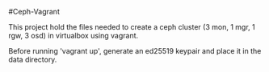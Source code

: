 #Ceph-Vagrant

This project hold the files needed to create a ceph cluster (3 mon, 1 mgr, 1 rgw, 3 osd) in virtualbox using vagrant.

Before running 'vagrant up', generate an ed25519 keypair and place it in the data directory.
